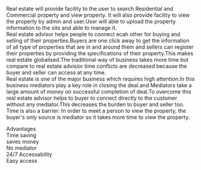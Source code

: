 
Real estate will provide facility to the user to search Residential and Commercial property and view property. It will also provide facility to view the property by admin and user.User will able to upload the property information to the site and able to manage it.<br>
Real estate advisor helps people to connect ecah other for buying and selling of their properties.Buyers are one click away to get the information of all type of properties that are in and around them and sellers can register their properties by providing the specifications of their property.This makes real estate globalised.The traditional way of business takes more time but compare to real estate advisior time conflicts are decreased because the buyer and seller can access at any time.<br>
Real estate is one of the major business which requires high attention.In this business mediators play a key role in closing the deal.and Mediators take a large amount of money on successful completion of deal.To overcome this real estate advisor helps to buyer to connect directly to the customer without any mediator.This decreases the burden to buyer and seller too.<br>
Time is also a barrier: In order to meet a person to view the property, the buyer's only source is mediator so it takes more time to view the property.<br>

Advantages<br>
Time saving<br>
saves money<br>
No mediator<br>
24/7 Accessability<br>
Easy access<br>
